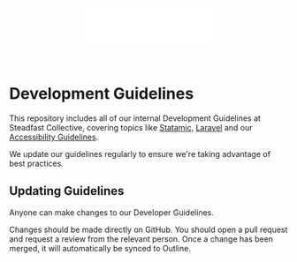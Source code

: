 <p align="center">
<picture>
    <source srcset="./assets/logo-dark.png" media="(prefers-color-scheme: dark)">
    <img align="center" width="250" height="70" src="./assets/logo-light.png">
</picture>
</p>
<br>

# Development Guidelines

This repository includes all of our internal Development Guidelines at Steadfast Collective, covering topics like [Statamic](./statamic.md), [Laravel](#) and our [Accessibility Guidelines](#).

We update our guidelines regularly to ensure we're taking advantage of best practices.

## Updating Guidelines

Anyone can make changes to our Developer Guidelines.

Changes should be made directly on GitHub. You should open a pull request and request a review from the relevant person. Once a change has been merged, it will automatically be synced to Outline.
